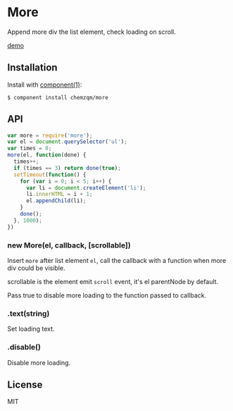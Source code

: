 # More

Append more div the list element, check loading on scroll.

[demo](http://chemzqm.github.io/more/)

## Installation

Install with [component(1)](http://component.io):

    $ component install chemzqm/more

## API

```js
var more = require('more');
var el = document.querySelector('ul');
var times = 0;
more(el, function(done) {
  times++;
  if (times == 3) return done(true);
  setTimeout(function() {
    for (var i = 0; i < 5; i++) {
      var li = document.createElement('li');
      li.innerHTML = i + 1;
      el.appendChild(li);
    }
    done();
  }, 1000);
})
```

### new More(el, callback, [scrollable])

Insert `more` after list element `el`, call the callback with a function when more div could be visible.

scrollable is the element emit `scroll` event, it's el parentNode by default.

Pass true to disable more loading to the function passed to callback.

### .text(string)

Set loading text.

### .disable()

Disable more loading.

## License

MIT
